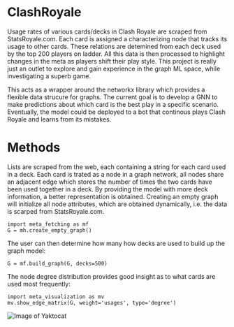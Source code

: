 #  ClashRoyale

Usage rates of various cards/decks in Clash Royale are scraped from StatsRoyale.com. Each card is assigned a characterizing node that tracks its usage to other cards. These relations are detemined from each deck used by the top 200 players on ladder. All this data is then processed to highlight changes in the meta as players shift their play style. This project is really just an outlet to explore and gain experience in the graph ML space, while investigating a superb game. 

This acts as a wrapper around the networkx library which provides a flexible data strucure for graphs. The current goal is to develop a GNN to make predictions about which card is the best play in a specific scenario. Eventually, the model could be deployed to a bot that continous plays Clash Royale and learns from its mistakes.

# Methods
Lists are scraped from the web, each containing a string for each card used in a deck. Each card is trated as a node in a graph network, all nodes share an adjacent edge which stores the number of times the two cards have been used together in a deck. By providing the model with more deck information, a better representation is obtained. Creating an empty graph will initialize all node attributes, which are obtained dynamically, i.e. the data is scarped from StatsRoyale.com. 

```
import meta_fetching as mf
G = mh.create_empty_graph()
```
The user can then determine how many how decks are used to build up the graph model:
```
G = mf.build_graph(G, decks=500)
```
The node degree distribution provides good insight as to what cards are used most frequently:
```
import meta_visualization as mv
mv.show_edge_matrix(G, weight='usages', type='degree')
```

![Image of Yaktocat](/doc/deg500)


